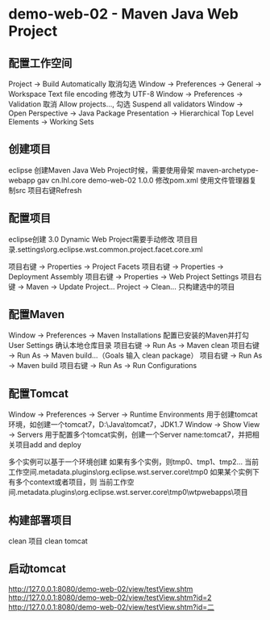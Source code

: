 # demo-web-02 - Maven Java Web Project

## 配置工作空间
Project -> Build Automatically 取消勾选
Window -> Preferences -> General -> Workspace Text file encoding 修改为 UTF-8
Window -> Preferences -> Validation 取消 Allow projects..., 勾选 Suspend all validators
Window -> Open Perspective -> Java
Package Presentation -> Hierarchical
Top Level Elements -> Working Sets

## 创建项目
eclipse 创建Maven Java Web Project时候，需要使用骨架 maven-archetype-webapp
gav cn.lhl.core demo-web-02 1.0.0
修改pom.xml 使用文件管理器复制src 项目右键Refresh

## 配置项目
eclipse创建 3.0 Dynamic Web Project需要手动修改
项目目录\.settings\org.eclipse.wst.common.project.facet.core.xml
<?xml version="1.0" encoding="UTF-8"?>
<faceted-project>
  <fixed facet="wst.jsdt.web"/>
  <installed facet="jst.web" version="3.0"/>
  <installed facet="wst.jsdt.web" version="1.0"/>
  <installed facet="java" version="1.7"/>
</faceted-project>
项目右键 -> Properties -> Project Facets
项目右键 -> Properties -> Deployment Assembly
项目右键 -> Properties -> Web Project Settings
项目右键 -> Maven -> Update Project...
Project -> Clean... 只构建选中的项目

## 配置Maven
Window -> Preferences -> Maven
Installations 配置已安装的Maven并打勾
User Settings 确认本地仓库目录
项目右键 -> Run As -> Maven clean
项目右键 -> Run As -> Maven build...（Goals 输入 clean package）
项目右键 -> Run As -> Maven build
项目右键 -> Run As -> Run Configurations

## 配置Tomcat
Window -> Preferences -> Server -> Runtime Environments
用于创建tomcat环境，如创建一个tomcat7，D:\Java\tomcat7，JDK1.7
Window -> Show View -> Servers
用于配置多个tomcat实例，创建一个Server name:tomcat7，并把相关项目add and deploy

多个实例可以基于一个环境创建
如果有多个实例，则tmp0、tmp1、tmp2...
当前工作空间\.metadata\.plugins\org.eclipse.wst.server.core\tmp0
如果某个实例下有多个context或者项目，则
当前工作空间\.metadata\.plugins\org.eclipse.wst.server.core\tmp0\wtpwebapps\项目

## 构建部署项目
clean 项目
clean tomcat

## 启动tomcat
http://127.0.0.1:8080/demo-web-02/view/testView.shtm
http://127.0.0.1:8080/demo-web-02/view/testView.shtm?id=2
http://127.0.0.1:8080/demo-web-02/view/testView.shtm?id=二
